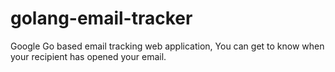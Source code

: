 golang-email-tracker
====================

Google Go based email tracking web application, You can get to know when your recipient has opened your email.
